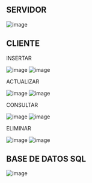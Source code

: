 ## SERVIDOR

![image](https://github.com/user-attachments/assets/87ff9b6c-021a-47d5-a79b-34c53a24d35a)

## CLIENTE
INSERTAR

![image](https://github.com/user-attachments/assets/9e045347-a327-4922-befe-233bef170215)
![image](https://github.com/user-attachments/assets/f1d7ce43-e910-4cf0-9b57-1fececfbe03e)

ACTUALIZAR

![image](https://github.com/user-attachments/assets/ad47875e-cbe0-4dd7-b188-04100ff2f855)
![image](https://github.com/user-attachments/assets/2834a033-fd4d-4279-aa41-4cc541852519)

CONSULTAR

![image](https://github.com/user-attachments/assets/ad47875e-cbe0-4dd7-b188-04100ff2f855)
![image](https://github.com/user-attachments/assets/d6812955-9e8f-461f-8010-9c12118b9e79)

ELIMINAR

![image](https://github.com/user-attachments/assets/45866081-f726-483d-a7c5-b0fa32614ef7)
![image](https://github.com/user-attachments/assets/4e4a709b-790b-4768-ac4b-ec65812383d0)

## BASE DE DATOS SQL

![image](https://github.com/user-attachments/assets/f5d07377-91db-44a1-a013-920102a8a2d2)
